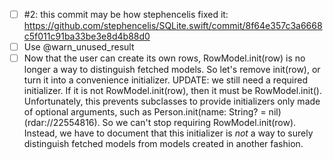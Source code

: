 - [ ] #2: this commit may be how stephencelis fixed it: https://github.com/stephencelis/SQLite.swift/commit/8f64e357c3a6668c5f011c91ba33be3e8d4b88d0
- [ ] Use @warn_unused_result
- [ ] Now that the user can create its own rows, RowModel.init(row) is no longer a way to distinguish fetched models. So let's remove init(row), or turn it into a convenience initializer. UPDATE: we still need a required initializer. If it is not RowModel.init(row), then it must be RowModel.init(). Unfortunately, this prevents subclasses to provide initializers only made of optional arguments, such as Person.init(name: String? = nil) (rdar://22554816). So we can't stop requiring RowModel.init(row). Instead, we have to document that this initializer is *not* a way to surely distinguish fetched models from models created in another fashion.
